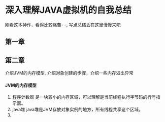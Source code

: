 # 深入理解JAVA虚拟机的自我总结
刚看这本神作，看得比较痛苦- -, 写点总结丢在这里慢慢来吧
## 第一章
## 第二章
介绍JVM的内存模型, 介绍对象创建的步骤，介绍一些内存溢出异常
#### JVM的内存模型
1. 程序计数器 
是一块较小的内存区域，可以理解是当前线程执行字节码的行号指示器。
2. java堆
java堆是JVM存放对象实例的地方，所有线程共享这个区域。
3. 
